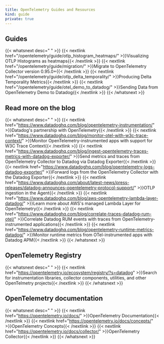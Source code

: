 ```yaml
---
title: OpenTelemetry Guides and Resources
kind: guide
private: true
---
```


## Guides

{{< whatsnext desc=" " >}}
    {{< nextlink href="/opentelemetry/guide/otlp_histogram_heatmaps/" >}}Visualizing OTLP Histograms as heatmaps{{< /nextlink >}}
    {{< nextlink href="/opentelemetry/guide/migration/" >}}Migrate to OpenTelemetry Collector version 0.95.0+{{< /nextlink >}}
    {{< nextlink href="/opentelemetry/guide/otlp_delta_temporality/" >}}Producing Delta Temporality Metrics{{< /nextlink >}}
    {{< nextlink href="/opentelemetry/guide/otel_demo_to_datadog/" >}}Sending Data from OpenTelemetry Demo to Datadog{{< /nextlink >}}
{{< /whatsnext >}}

## Read more on the blog

{{< whatsnext desc=" " >}}
    {{< nextlink href="https://www.datadoghq.com/blog/opentelemetry-instrumentation/" >}}Datadog's partnership with OpenTelemetry{{< /nextlink >}}
    {{< nextlink href="https://www.datadoghq.com/blog/monitor-otel-with-w3c-trace-context/" >}}Monitor OpenTelemetry-instrumented apps with support for W3C Trace Context{{< /nextlink >}}
    {{< nextlink href="https://www.datadoghq.com/blog/ingest-opentelemetry-traces-metrics-with-datadog-exporter/" >}}Send metrics and traces from OpenTelemetry Collector to Datadog via Datadog Exporter{{< /nextlink >}}
    {{< nextlink href="https://www.datadoghq.com/blog/opentelemetry-logs-datadog-exporter/" >}}Forward logs from the OpenTelemetry Collector with the Datadog Exporter{{< /nextlink >}}
    {{< nextlink href="https://www.datadoghq.com/about/latest-news/press-releases/datadog-announces-opentelemetry-protocol-support/" >}}OTLP ingestion in the Agent{{< /nextlink >}}
    {{< nextlink href="https://www.datadoghq.com/blog/aws-opentelemetry-lambda-layer-datadog/" >}}Learn more about AWS's managed Lambda Layer for OpenTelemetry{{< /nextlink >}}
    {{< nextlink href="https://www.datadoghq.com/blog/correlate-traces-datadog-rum-otel/" >}}Correlate Datadog RUM events with traces from OpenTelemetry-instrumented applications{{< /nextlink >}}
    {{< nextlink href="https://www.datadoghq.com/blog/opentelemetry-runtime-metrics-datadog/" >}}Monitor runtime metrics from OTel-instrumented apps with Datadog APM{{< /nextlink >}}
{{< /whatsnext >}}

## OpenTelemetry Registry

{{< whatsnext desc=" " >}}
    {{< nextlink href="https://opentelemetry.io/ecosystem/registry/?s=datadog" >}}Search for instrumentation libraries, collector components, utilities, and other OpenTelmetry projects{{< /nextlink >}}
{{< /whatsnext >}}

## OpenTelemetry documentation

{{< whatsnext desc=" " >}}
    {{< nextlink href="https://opentelemetry.io/docs/" >}}OpenTelemetry Documentation{{< /nextlink >}}
    {{< nextlink href="https://opentelemetry.io/docs/concepts/" >}}OpenTelemetry Concepts{{< /nextlink >}}
    {{< nextlink href="https://opentelemetry.io/docs/collector/" >}}OpenTelemetry Collector{{< /nextlink >}}
{{< /whatsnext >}}